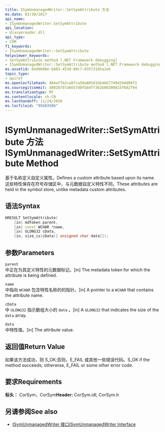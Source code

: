 ```yaml
---
title: ISymUnmanagedWriter::SetSymAttribute 方法
ms.date: 03/30/2017
api_name:
- ISymUnmanagedWriter.SetSymAttribute
api_location:
- diasymreader.dll
api_type:
- COM
f1_keywords:
- ISymUnmanagedWriter::SetSymAttribute
helpviewer_keywords:
- SetSymAttribute method [.NET Framework debugging]
- ISymUnmanagedWriter::SetSymAttribute method [.NET Framework debugging]
ms.assetid: 64d9b80e-b883-4539-89c7-03573185a1eb
topic_type:
- apiref
ms.openlocfilehash: 484affb2ca87ca50a805d1bb46b7749d294d09f2
ms.sourcegitcommit: d8020797a6657d0fbbdff362b80300815f682f94
ms.translationtype: MT
ms.contentlocale: zh-CN
ms.lasthandoff: 11/24/2020
ms.locfileid: "95683506"
---
```

# <a name="isymunmanagedwritersetsymattribute-method"></a><span data-ttu-id="b5364-102">ISymUnmanagedWriter::SetSymAttribute 方法</span><span class="sxs-lookup"><span data-stu-id="b5364-102">ISymUnmanagedWriter::SetSymAttribute Method</span></span>

<span data-ttu-id="b5364-103">基于名称定义自定义属性。</span><span class="sxs-lookup"><span data-stu-id="b5364-103">Defines a custom attribute based upon its name.</span></span> <span data-ttu-id="b5364-104">这些特性保存在符号存储区中，与元数据自定义特性不同。</span><span class="sxs-lookup"><span data-stu-id="b5364-104">These attributes are held in the symbol store, unlike metadata custom attributes.</span></span>  
  
## <a name="syntax"></a><span data-ttu-id="b5364-105">语法</span><span class="sxs-lookup"><span data-stu-id="b5364-105">Syntax</span></span>  
  
```cpp  
HRESULT SetSymAttribute(  
    [in] mdToken parent,  
    [in] const WCHAR *name,  
    [in] ULONG32 cData,  
    [in, size_is(cData)] unsigned char data[]);  
```  
  
## <a name="parameters"></a><span data-ttu-id="b5364-106">参数</span><span class="sxs-lookup"><span data-stu-id="b5364-106">Parameters</span></span>  

 `parent`  
 <span data-ttu-id="b5364-107">中正在为其定义特性的元数据标记。</span><span class="sxs-lookup"><span data-stu-id="b5364-107">[in] The metadata token for which the attribute is being defined.</span></span>  
  
 `name`  
 <span data-ttu-id="b5364-108">中指向 `WCHAR` 包含特性名称的的指针。</span><span class="sxs-lookup"><span data-stu-id="b5364-108">[in] A pointer to a `WCHAR` that contains the attribute name.</span></span>  
  
 `cData`  
 <span data-ttu-id="b5364-109">中 `ULONG32` 指示数组大小的 `data` 。</span><span class="sxs-lookup"><span data-stu-id="b5364-109">[in] A `ULONG32` that indicates the size of the `data` array.</span></span>  
  
 `data`  
 <span data-ttu-id="b5364-110">中特性值。</span><span class="sxs-lookup"><span data-stu-id="b5364-110">[in] The attribute value.</span></span>  
  
## <a name="return-value"></a><span data-ttu-id="b5364-111">返回值</span><span class="sxs-lookup"><span data-stu-id="b5364-111">Return Value</span></span>  

 <span data-ttu-id="b5364-112">如果该方法成功，则 S_OK;否则，E_FAIL 或其他一些错误代码。</span><span class="sxs-lookup"><span data-stu-id="b5364-112">S_OK if the method succeeds; otherwise, E_FAIL or some other error code.</span></span>  
  
## <a name="requirements"></a><span data-ttu-id="b5364-113">要求</span><span class="sxs-lookup"><span data-stu-id="b5364-113">Requirements</span></span>  

 <span data-ttu-id="b5364-114">**标头：** CorSym，CorSym</span><span class="sxs-lookup"><span data-stu-id="b5364-114">**Header:** CorSym.idl, CorSym.h</span></span>  
  
## <a name="see-also"></a><span data-ttu-id="b5364-115">另请参阅</span><span class="sxs-lookup"><span data-stu-id="b5364-115">See also</span></span>

- [<span data-ttu-id="b5364-116">ISymUnmanagedWriter 接口</span><span class="sxs-lookup"><span data-stu-id="b5364-116">ISymUnmanagedWriter Interface</span></span>](isymunmanagedwriter-interface.md)
